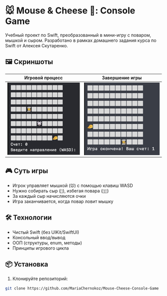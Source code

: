 # 🐭 Mouse & Cheese 🧀: Console Game

Учебный проект по Swift, преобразованный в мини-игру с поваром, мышкой и сыром. 
Разработано в рамках домашнего задания курса по Swift от Алексея Скутаренко.

## 🖼 Скриншоты

| Игровой процесс | Завершение игры |
|----------------|----------------|
| ![Gameplay](/Screenshots/game_start.png) | ![Game Over](/screenshots/game_end.png) |

## 🎮 Суть игры
- Игрок управляет мышкой (`🐭`) с помощью клавиш WASD
- Нужно собирать сыр (`🧀`), избегая повара (`👨‍🍳`)
- За каждый сыр начисляются очки
- Игра заканчивается, когда повар ловит мышку

## 🛠 Технологии
- Чистый Swift (без UIKit/SwiftUI)
- Консольный ввод/вывод
- ООП (структуры, enum, методы)
- Принципы игрового цикла

## 📦 Установка
1. Клонируйте репозиторий:
```bash
git clone https://github.com/MariaChernokoz/Mouse-Cheese-Console-Game
